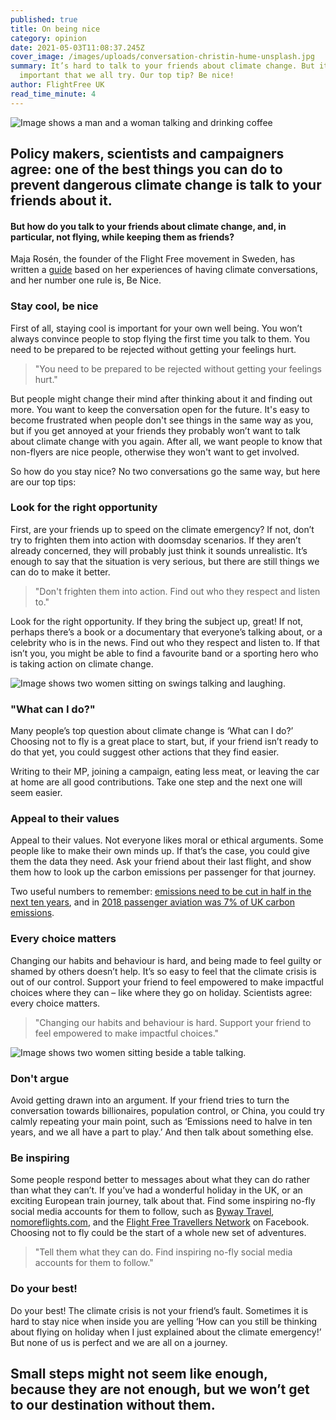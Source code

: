 ```yaml
---
published: true
title: On being nice
category: opinion
date: 2021-05-03T11:08:37.245Z
cover_image: /images/uploads/conversation-christin-hume-unsplash.jpg
summary: It’s hard to talk to your friends about climate change. But it’s really
  important that we all try. Our top tip? Be nice!
author: FlightFree UK
read_time_minute: 4
---
```

![Image shows a man and a woman talking and drinking coffee](/images/uploads/conversation-christin-hume-unsplash.jpg "Photo credit: Christin Hume on Unsplash")

## Policy makers, scientists and campaigners agree: one of the best things you can do to prevent dangerous climate change is talk to your friends about it.

#### But how do you talk to your friends about climate change, and, in particular, not flying, while keeping them as friends?

Maja Rosén, the founder of the Flight Free movement in Sweden, has written a [guide](/downloads/WeNeedToTalkAboutAviation_short_version.pdf) based on her experiences of having climate conversations, and her number one rule is, Be Nice. 

### Stay cool, be nice

First of all, staying cool is important for your own well being. You won’t always convince people to stop flying the first time you talk to them. You need to be prepared to be rejected without getting your feelings hurt. 

> "You need to be prepared to be rejected without getting your feelings hurt."

But people might change their mind after thinking about it and finding out more. You want to keep the conversation open for the future. It's easy to become frustrated when people don't see things in the same way as you, but if you get annoyed at your friends they probably won’t want to talk about climate change with you again. After all, we want people to know that non-flyers are nice people, otherwise they won't want to get involved.

So how do you stay nice? No two conversations go the same way, but here are our top tips:

### Look for the right opportunity

First, are your friends up to speed on the climate emergency? If not, don’t try to frighten them into action with doomsday scenarios. If they aren’t already concerned, they will probably just think it sounds unrealistic. It’s enough to say that the situation is very serious, but there are still things we can do to make it better.

> "Don't frighten them into action. Find out who they respect and listen to."

Look for the right opportunity. If they bring the subject up, great! If not, perhaps there’s a book or a documentary that everyone’s talking about, or a celebrity who is in the news. Find out who they respect and listen to. If that isn’t you, you might be able to find a favourite band or a sporting hero who is taking action on climate change. 

![Image shows two women sitting on swings talking and laughing.](/images/uploads/conversation-bewakoof-unsplash.jpg "Photo credit: bewakoof on Unsplash")

### "What can I do?"

Many people’s top question about climate change is ‘What can I do?’ Choosing not to fly is a great place to start, but, if your friend isn’t ready to do that yet, you could suggest other actions that they find easier.  

Writing to their MP, joining a campaign, eating less meat, or leaving the car at home are all good contributions. Take one step and the next one will seem easier.

### Appeal to their values

Appeal to their values. Not everyone likes moral or ethical arguments. Some people like to make their own minds up. If that’s the case, you could give them the data they need. Ask your friend about their last flight, and show them how to look up the carbon emissions per passenger for that journey. 

Two useful numbers to remember: [emissions need to be cut in half in the next ten years](https://twitter.com/JoeriRogelj/status/1389221782272491524?s=20), and in [2018 passenger aviation was 7% of UK carbon emissions](https://www.theccc.org.uk/wp-content/uploads/2020/12/Sector-summary-Aviation.pdf). 

### Every choice matters

Changing our habits and behaviour is hard, and being made to feel guilty or shamed by others doesn’t help. It’s so easy to feel that the climate crisis is out of our control. Support your friend to feel empowered to make impactful choices where they can – like where they go on holiday. Scientists agree: every choice matters. 

> "Changing our habits and behaviour is hard. Support your friend to feel empowered to make impactful choices."

![Image shows two women sitting beside a table talking.](/images/uploads/conversation-christina-wocintechchat-unsplash.jpg "Photo credit: Christina Wocintechchat on Unsplash")

### Don't argue

Avoid getting drawn into an argument. If your friend tries to turn the conversation towards billionaires, population control, or China, you could try calmly repeating your main point, such as ‘Emissions need to halve in ten years, and we all have a part to play.’ And then talk about something else. 

### Be inspiring

Some people respond better to messages about what they can do rather than what they can’t. If you’ve had a wonderful holiday in the UK, or an exciting European train journey, talk about that. Find some inspiring no-fly social media accounts for them to follow, such as [Byway Travel](https://www.byway.travel/), [nomoreflights.com](https://nomoreflights.com/), and the [Flight Free Travellers Network](https://www.facebook.com/groups/305252120374092/) on Facebook. Choosing not to fly could be the start of a whole new set of adventures. 

> "Tell them what they can do. Find inspiring no-fly social media accounts for them to follow."

### Do your best!

Do your best! The climate crisis is not your friend’s fault. Sometimes it is hard to stay nice when inside you are yelling ‘How can you still be thinking about flying on holiday when I just explained about the climate emergency!’ But none of us is perfect and we are all on a journey. 

## Small steps might not seem like enough, because they are not enough, but we won’t get to our destination without them.